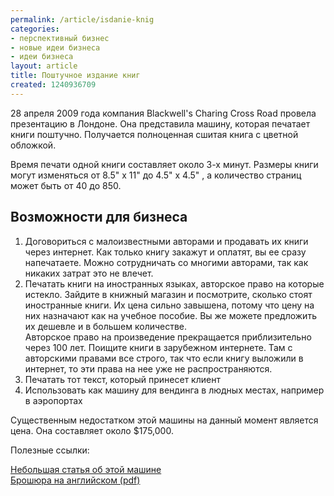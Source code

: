 ```yaml
---
permalink: /article/isdanie-knig
categories:
- перспективный бизнес
- новые идеи бизнеса
- идеи бизнеса
layout: article
title: Поштучное издание книг
created: 1240936709
---
```

28 апреля 2009 года компания Blackwell's Charing Cross Road провела презентацию в Лондоне. Она представила машину, которая печатает книги поштучно. Получается полноценная сшитая книга с цветной обложкой.

Время печати одной книги составляет около 3-х минут. Размеры книги могут изменяться от 8.5" x 11" до 4.5" x 4.5" , а количество страниц может быть от 40 до 850.

## Возможности для бизнеса ##

1.  Договориться с малоизвестными авторами и продавать их книги через интернет. Как только книгу закажут и оплатят, вы ее сразу напечатаете. Можно сотрудничать со многими авторами, так как никаких затрат это не влечет.
2.  Печатать книги на иностранных языках, авторское право на которые истекло. Зайдите в книжный магазин и посмотрите, сколько стоят иностранные книги. Их цена сильно завышена, потому что цену на них назначают как на учебное пособие. Вы же можете предложить их дешевле и в большем количестве.  
    Авторское право на произведение прекращается приблизительно через 100 лет. Поищите книги в зарубежном интернете. Там с авторскими правами все строго, так что если книгу выложили в интернет, то эти права на нее уже не распространяются.
3.  Печатать тот текст, который принесет клиент
4.  Использовать как машину для вендинга в людных местах, например в аэропортах

Существенным недостатком этой машины на данный момент является цена. Она составляет около $175,000.

Полезные ссылки:

[Небольшая статья об этой машине][_ _ _]  
[Брошюра на английском (pdf)][_ _ _pdf]


[_ _ _]: http://habrahabr.ru/blogs/i_am_clever/58457/
[_ _ _pdf]: http://www.ondemandbooks.com/EBM_Brochure.pdf
